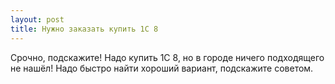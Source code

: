 ```yaml
---
layout: post 
title: Нужно заказать купить 1С 8 
--- 
```

Срочно, подскажите! Надо купить 1С 8, но в городе ничего подходящего не нашёл! Надо быстро найти хороший вариант, подскажите советом.